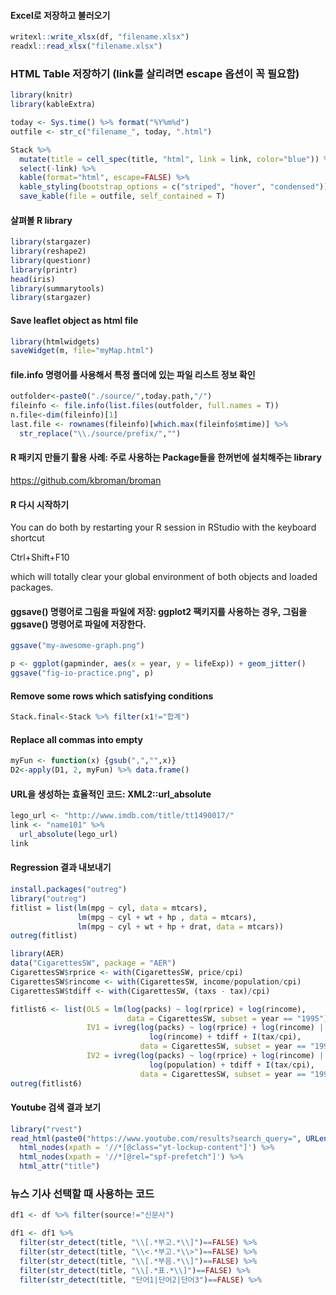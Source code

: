 #### Excel로 저장하고 불러오기
```r
writexl::write_xlsx(df, "filename.xlsx")
readxl::read_xlsx("filename.xlsx")
```

### HTML Table 저장하기 (link를 살리려면 escape 옵션이 꼭 필요함)
```r
library(knitr)
library(kableExtra)

today <- Sys.time() %>% format("%Y%m%d")
outfile <- str_c("filename_", today, ".html")

Stack %>% 
  mutate(title = cell_spec(title, "html", link = link, color="blue")) %>% 
  select(-link) %>%
  kable(format="html", escape=FALSE) %>%
  kable_styling(bootstrap_options = c("striped", "hover", "condensed")) %>%
  save_kable(file = outfile, self_contained = T)
```

#### 살펴볼 R library
```r
library(stargazer)
library(reshape2)
library(questionr)
library(printr)
head(iris)
library(summarytools)
library(stargazer)
```

#### Save leaflet object as html file
```r
library(htmlwidgets)
saveWidget(m, file="myMap.html")
```


#### file.info 명령어를 사용해서 특정 폴더에 있는 파일 리스트 정보 확인
```r
outfolder<-paste0("./source/",today.path,"/")
fileinfo <- file.info(list.files(outfolder, full.names = T))
n.file<-dim(fileinfo)[1]
last.file <- rownames(fileinfo)[which.max(fileinfo$mtime)] %>% 
  str_replace("\\./source/prefix/","")
```


#### R 패키지 만들기 활용 사례: 주로 사용하는 Package들을 한꺼번에 설치해주는 library
https://github.com/kbroman/broman


#### R 다시 시작하기
You can do both by restarting your R session in RStudio with the keyboard shortcut 

Ctrl+Shift+F10 

which will totally clear your global environment of both objects and loaded packages.


#### ggsave() 명령어로 그림을 파일에 저장: ggplot2 팩키지를 사용하는 경우, 그림을 ggsave() 명령어로 파일에 저장한다.
```r
ggsave("my-awesome-graph.png")

p <- ggplot(gapminder, aes(x = year, y = lifeExp)) + geom_jitter()
ggsave("fig-io-practice.png", p)
```


#### Remove some rows which satisfying conditions
```r
Stack.final<-Stack %>% filter(x1!="합계")
```


#### Replace all commas into empty
```r
myFun <- function(x) {gsub(",","",x)}
D2<-apply(D1, 2, myFun) %>% data.frame()
```


#### URL을 생성하는 효율적인 코드: XML2::url_absolute
```r
lego_url <- "http://www.imdb.com/title/tt1490017/"
link <- "name101" %>% 
  url_absolute(lego_url)
link
```



#### Regression 결과 내보내기
```r
install.packages("outreg")
library("outreg")
fitlist = list(lm(mpg ~ cyl, data = mtcars),
               lm(mpg ~ cyl + wt + hp , data = mtcars),
               lm(mpg ~ cyl + wt + hp + drat, data = mtcars))
outreg(fitlist)

library(AER)
data("CigarettesSW", package = "AER")
CigarettesSW$rprice <- with(CigarettesSW, price/cpi)
CigarettesSW$rincome <- with(CigarettesSW, income/population/cpi)
CigarettesSW$tdiff <- with(CigarettesSW, (taxs - tax)/cpi)

fitlist6 <- list(OLS = lm(log(packs) ~ log(rprice) + log(rincome),
                          data = CigarettesSW, subset = year == "1995"),
                 IV1 = ivreg(log(packs) ~ log(rprice) + log(rincome) |
                               log(rincome) + tdiff + I(tax/cpi),
                             data = CigarettesSW, subset = year == "1995"),
                 IV2 = ivreg(log(packs) ~ log(rprice) + log(rincome) |
                               log(population) + tdiff + I(tax/cpi),
                             data = CigarettesSW, subset = year == "1995"))
outreg(fitlist6)
```


#### Youtube 검색 결과 보기
```r
library("rvest")
read_html(paste0("https://www.youtube.com/results?search_query=", URLencode("love"))) %>%
  html_nodes(xpath = '//*[@class="yt-lockup-content"]') %>%
  html_nodes(xpath = '//*[@rel="spf-prefetch"]') %>%
  html_attr("title")
```


### 뉴스 기사 선택할 때 사용하는 코드
```r
df1 <- df %>% filter(source!="신문사")

df1 <- df1 %>% 
  filter(str_detect(title, "\\[.*부고.*\\]")==FALSE) %>% 
  filter(str_detect(title, "\\<.*부고.*\\>")==FALSE) %>% 
  filter(str_detect(title, "\\[.*부음.*\\]")==FALSE) %>% 
  filter(str_detect(title, "\\[.*표.*\\]")==FALSE) %>% 
  filter(str_detect(title, "단어1|단어2|단어3")==FALSE) %>% 
```
